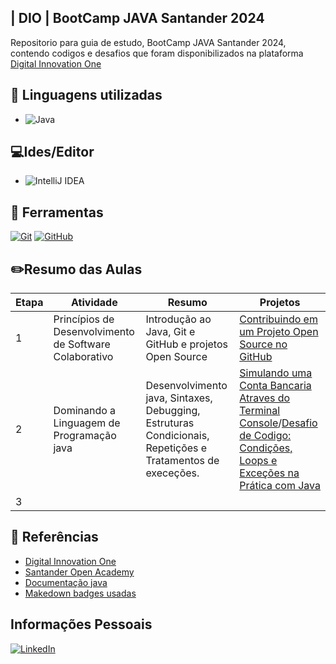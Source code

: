 ## | DIO | BootCamp JAVA Santander 2024

Repositorio para guia de estudo, BootCamp JAVA Santander 2024, contendo codigos e desafios que foram disponibilizados na plataforma [Digital Innovation One](https://web.dio.me/)

## 📖 Linguagens utilizadas
- ![Java](https://img.shields.io/badge/java-%23ED8B00.svg?style=for-the-badge&logo=openjdk&logoColor=white)


## 💻Ides/Editor
- ![IntelliJ IDEA](https://img.shields.io/badge/IntelliJIDEA-000000.svg?style=for-the-badge&logo=intellij-idea&logoColor=white)

## 🔨 Ferramentas 

[![Git](https://img.shields.io/badge/Git-000?style=for-the-badge&logo=git&logoColor=E94D5F)](https://git-scm.com/doc) 
[![GitHub](https://img.shields.io/badge/GitHub-000?style=for-the-badge&logo=github&logoColor=30A3DC)](https://docs.github.com/)


## ✏️Resumo das Aulas

| Etapa | Atividade | Resumo | Projetos|
|-------|-----------|--------|---------|
|   1   |Princípios de Desenvolvimento de Software Colaborativo| Introdução ao Java, Git e GitHub e projetos Open Source|[Contribuindo em um Projeto Open Source no GitHub](https://github.com/rafaelmg43/dio-lab-open-source/blob/feat-/community/rafaelmg43/community/rafaelmg43.md)| 
|   2   | Dominando a Linguagem de Programação java| Desenvolvimento java, Sintaxes, Debugging, Estruturas Condicionais,  Repetições e Tratamentos de execeções.|[Simulando uma Conta Bancaria Atraves do Terminal Console](https://github.com/rafaelmg43/BootCamp_JAVA_Santander_2024/blob/main/src/edu/Modulo2/DominandoALinguagemDeProgramacaoJava/BDesafioDeProjeto/SimulandoUmaContaBancariaAtravesDoTerminalConsole.java)/[Desafio de Codigo: Condições, Loops e Exceções na Prática com Java](https://github.com/rafaelmg43/BootCamp_JAVA_Santander_2024/tree/main/src/edu/Modulo2/DominandoALinguagemDeProgramacaoJava/GDesafiosDeCodigo)|
|   3   |

## 🔎 Referências
- [Digital Innovation One](https://web.dio.me/)
- [Santander Open Academy](https://app.santanderopenacademy.com/pt/program/santander-bootcamp-2024?poll=create-apply)
- [Documentação java ](https://docs.oracle.com/en/java/)
- [Makedown badges usadas](https://github.com/Ileriayo/markdown-badges)

## Informações Pessoais
[![LinkedIn](https://img.shields.io/badge/linkedin-%230077B5.svg?style=for-the-badge&logo=linkedin&logoColor=white)](https://www.linkedin.com/in/rafael-santos-886a47219/)
